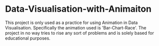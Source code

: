 # Data-Visualisation-with-Animaiton

This project is only used as a practice for using Animation in Data Visualisation. Specifically the animation used is 'Bar-Chart-Race'. The project in no way tries to rise any sort of problems and is solely based for educational purposes.
